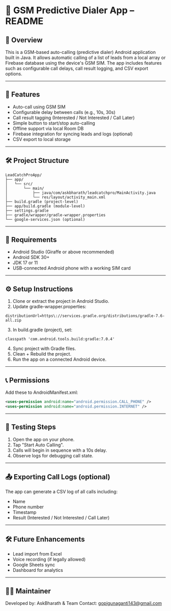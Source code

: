 # 📱 GSM Predictive Dialer App – README

## 🚀 Overview
This is a GSM-based auto-calling (predictive dialer) Android application built in Java. It allows automatic calling of a list of leads from a local array or Firebase database using the device's GSM SIM. The app includes features such as configurable call delays, call result logging, and CSV export options.

---

## 🔧 Features
- Auto-call using GSM SIM
- Configurable delay between calls (e.g., 10s, 30s)
- Call result tagging (Interested / Not Interested / Call Later)
- Simple button to start/stop auto-calling
- Offline support via local Room DB
- Firebase integration for syncing leads and logs (optional)
- CSV export to local storage

---

## 🛠 Project Structure
```
LeadCatchProApp/
├── app/
│   └── src/
│       └── main/
│           ├── java/com/askbharath/leadcatchpro/MainActivity.java
│           └── res/layout/activity_main.xml
├── build.gradle (project-level)
├── app/build.gradle (module-level)
├── settings.gradle
├── gradle/wrapper/gradle-wrapper.properties
└── google-services.json (optional)
```

---

## 🧱 Requirements
- Android Studio (Giraffe or above recommended)
- Android SDK 30+
- JDK 17 or 11
- USB-connected Android phone with a working SIM card

---

## ⚙️ Setup Instructions

1. Clone or extract the project in Android Studio.
2. Update gradle-wrapper.properties:
```
distributionUrl=https\://services.gradle.org/distributions/gradle-7.6-all.zip
```
3. In build.gradle (project), set:
```
classpath 'com.android.tools.build:gradle:7.0.4'
```
4. Sync project with Gradle files.
5. Clean + Rebuild the project.
6. Run the app on a connected Android device.

---

## 📞 Permissions
Add these to AndroidManifest.xml:
```xml
<uses-permission android:name="android.permission.CALL_PHONE" />
<uses-permission android:name="android.permission.INTERNET" />
```

---

## 🧪 Testing Steps
1. Open the app on your phone.
2. Tap "Start Auto Calling".
3. Calls will begin in sequence with a 10s delay.
4. Observe logs for debugging call state.

---

## 📤 Exporting Call Logs (optional)
The app can generate a CSV log of all calls including:
- Name
- Phone number
- Timestamp
- Result (Interested / Not Interested / Call Later)

---

## 🛠 Future Enhancements
- Lead import from Excel
- Voice recording (if legally allowed)
- Google Sheets sync
- Dashboard for analytics

---

## 🧑‍💻 Maintainer
Developed by: AskBharath & Team
Contact: gopigunaganti143@gmail.com

